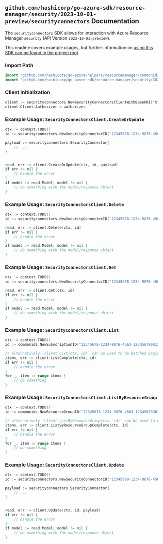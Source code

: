 
## `github.com/hashicorp/go-azure-sdk/resource-manager/security/2023-10-01-preview/securityconnectors` Documentation

The `securityconnectors` SDK allows for interaction with Azure Resource Manager `security` (API Version `2023-10-01-preview`).

This readme covers example usages, but further information on [using this SDK can be found in the project root](https://github.com/hashicorp/go-azure-sdk/tree/main/docs).

### Import Path

```go
import "github.com/hashicorp/go-azure-helpers/resourcemanager/commonids"
import "github.com/hashicorp/go-azure-sdk/resource-manager/security/2023-10-01-preview/securityconnectors"
```


### Client Initialization

```go
client := securityconnectors.NewSecurityConnectorsClientWithBaseURI("https://management.azure.com")
client.Client.Authorizer = authorizer
```


### Example Usage: `SecurityConnectorsClient.CreateOrUpdate`

```go
ctx := context.TODO()
id := securityconnectors.NewSecurityConnectorID("12345678-1234-9876-4563-123456789012", "example-resource-group", "securityConnectorName")

payload := securityconnectors.SecurityConnector{
	// ...
}


read, err := client.CreateOrUpdate(ctx, id, payload)
if err != nil {
	// handle the error
}
if model := read.Model; model != nil {
	// do something with the model/response object
}
```


### Example Usage: `SecurityConnectorsClient.Delete`

```go
ctx := context.TODO()
id := securityconnectors.NewSecurityConnectorID("12345678-1234-9876-4563-123456789012", "example-resource-group", "securityConnectorName")

read, err := client.Delete(ctx, id)
if err != nil {
	// handle the error
}
if model := read.Model; model != nil {
	// do something with the model/response object
}
```


### Example Usage: `SecurityConnectorsClient.Get`

```go
ctx := context.TODO()
id := securityconnectors.NewSecurityConnectorID("12345678-1234-9876-4563-123456789012", "example-resource-group", "securityConnectorName")

read, err := client.Get(ctx, id)
if err != nil {
	// handle the error
}
if model := read.Model; model != nil {
	// do something with the model/response object
}
```


### Example Usage: `SecurityConnectorsClient.List`

```go
ctx := context.TODO()
id := commonids.NewSubscriptionID("12345678-1234-9876-4563-123456789012")

// alternatively `client.List(ctx, id)` can be used to do batched pagination
items, err := client.ListComplete(ctx, id)
if err != nil {
	// handle the error
}
for _, item := range items {
	// do something
}
```


### Example Usage: `SecurityConnectorsClient.ListByResourceGroup`

```go
ctx := context.TODO()
id := commonids.NewResourceGroupID("12345678-1234-9876-4563-123456789012", "example-resource-group")

// alternatively `client.ListByResourceGroup(ctx, id)` can be used to do batched pagination
items, err := client.ListByResourceGroupComplete(ctx, id)
if err != nil {
	// handle the error
}
for _, item := range items {
	// do something
}
```


### Example Usage: `SecurityConnectorsClient.Update`

```go
ctx := context.TODO()
id := securityconnectors.NewSecurityConnectorID("12345678-1234-9876-4563-123456789012", "example-resource-group", "securityConnectorName")

payload := securityconnectors.SecurityConnector{
	// ...
}


read, err := client.Update(ctx, id, payload)
if err != nil {
	// handle the error
}
if model := read.Model; model != nil {
	// do something with the model/response object
}
```
